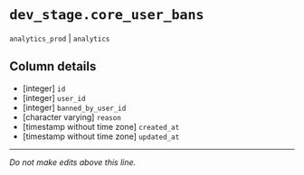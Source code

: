 # `dev_stage.core_user_bans`
`analytics_prod` | `analytics`

## Column details
* [integer]   `id`
* [integer]   `user_id`
* [integer]   `banned_by_user_id`
* [character varying] `reason`
* [timestamp without time zone] `created_at`
* [timestamp without time zone] `updated_at`

-------------------------------------------------------------------------------
*Do not make edits above this line.*
